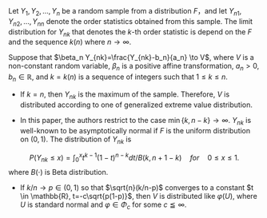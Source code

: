 Let $Y_1, Y_2, \dots, Y_n$ be a random sample from a distribution $F$，and let $Y_{n1}, Y_{n2}, \dots, Y_{nn}$ denote the order statistics obtained from this sample.  The limit distribution for $Y_{nk}$ that denotes the $k$-th order statistic is depend on the $F$ and the sequence $k(n)$ where $n\to\infty$.

Suppose that $\beta_n Y_{nk}=\frac{Y_{nk}-b_n}{a_n} \to V$, where $V$ is a non-constant random variable, $\beta_n$ is  a positive affine transformation, $a_n>0$, $b_n\in\mathbb{R}$, and $k=k(n)$ is a sequence of integers such that $1\leqslant k\leqslant n$.

*   If $k=n$, then $Y_{nk}$ is the maximum of the sample. Therefore, $V$ is distributed according to one of generalized extreme value distribution. 

*   In this paper, the authors restrict to the case $\min\{k, n-k\}\to \infty$. $Y_{nk}$ is well-known to be asymptotically normal if $F$ is the uniform distribution on $(0,1)$. The distribution of $Y_{nk}$ is 

$$
P(Y_{nk}\leqslant x) = \int_0^x t^{k-1}(1-t)^{n-k}dt/B(k,n+1-k) \quad for\quad  0\leqslant x \leqslant 1.
$$
​		where $B(\cdot)$ is Beta distribution.

*   If $k/n \to p \in (0,1)$ so that $\sqrt{n}(k/n-p)$ converges to a constant $t \in \mathbb{R}, t=-c\sqrt{p(1-p)}$, then $V$ is distributed like $\varphi(U)$, where $U$ is standard normal and $\varphi \in \Phi_c$ for some $c \leqq \infty$.

